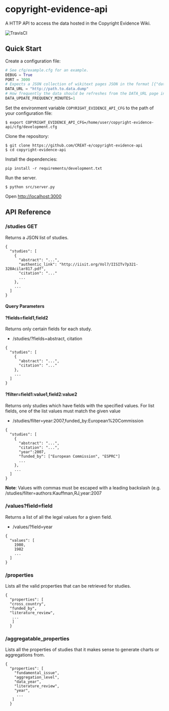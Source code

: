# copyright-evidence-api
A HTTP API to access the data hosted in the Copyright Evidence Wiki.

![TravisCI](https://travis-ci.org/CREAT-e/copyright-evidence-api.svg?branch=master)

## Quick Start

Create a configuration file:

```python
# See cfg/example.cfg for an example.
DEBUG = True
PORT = 3000
# Expects a JSON collection of wikitext pages JSON in the format [{"data": "wikitext_page_1"}, ... ]
DATA_URL = "http://path.to.data.dump"
# How frequently the data should be refreshes from the DATA_URL page in minutes
DATA_UPDATE_FREQUENCY_MINUTES=1
```

Set the environment variable `COPYRIGHT_EVIDENCE_API_CFG` to the path of your configuration file:

```shell
$ export COPYRIGHT_EVIDENCE_API_CFG=/home/user/copyright-evidence-api/cfg/development.cfg
```

Clone the repository:

```shell
$ git clone https://github.com/CREAT-e/copyright-evidence-api
$ cd copyright-evidence-api
```

Install the dependencies:

```shell
pip install -r requirements/development.txt
```

Run the server.

```shell
$ python src/server.py
```

Open <http://localhost:3000>

## API Reference

### /studies GET

Returns a JSON list of studies.

```
{
  "studies": [
    {
      "abstract": "...",
      "authentic_link": "http://iisit.org/Vol7/IISITv7p321-328Acilar817.pdf",
      "citation": "..."
      ...
    },
    ...
  ]
}
```

#### Query Parameters

#### ?fields=field1,field2

Returns only certain fields for each study.

* /studies/?fields=abstract, citation

```
{
  "studies": [
    {
      "abstract": "...",
      "citation": "..."
    },
    ...
  ]
}
```

#### ?filter=field1:value1,field2:value2

Returns only studies which have fields with the specified values. For list fields, one of the list values must match the given value

* /studies/filter=year:2007,funded_by:European%20Commission

```
{
  "studies": [
    {
      "abstract": "...",
      "citation": "...",
      "year":2007,
      "funded_by": ["European Commission", "ESPRC"]
      ...
    },
    ...
  ]
}
```

**Note**: Values with commas must be escaped with a leading backslash (e.g. /studies/filter=authors:Kauffman\,RJ,year:2007

### /values?field=field

Returns a list of all the legal values for a given field.

* /values/?field=year

```
{
  "values": [
    1980,
    1982
    ...
  ]
}
```

### /properties

Lists all the valid properties that can be retrieved for studies.

```
{
  "properties": [
  "cross_country",
  "funded_by",
  "literature_review",
   ...
   ]
  }
```

### /aggregatable_properties

Lists all the properties of studies that it makes sense to generate
charts or aggregations from.

```
{
  "properties": [
    "fundamental_issue",
    "aggregation_level",
    "data_year",
    "literature_review",
    "year",
     ...
   ]
  }
```
